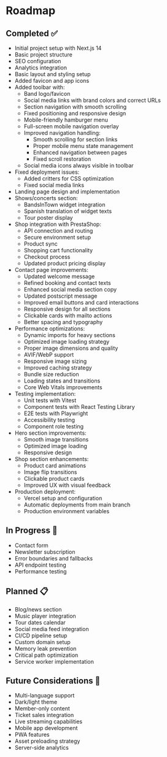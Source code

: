 # Roadmap

## Completed ✅
- Initial project setup with Next.js 14
- Basic project structure
- SEO configuration
- Analytics integration
- Basic layout and styling setup
- Added favicon and app icons
- Added toolbar with:
  - Band logo/favicon
  - Social media links with brand colors and correct URLs
  - Section navigation with smooth scrolling
  - Fixed positioning and responsive design
  - Mobile-friendly hamburger menu
  - Full-screen mobile navigation overlay
  - Improved navigation handling:
    - Smooth scrolling for section links
    - Proper mobile menu state management
    - Enhanced navigation between pages
    - Fixed scroll restoration
  - Social media icons always visible in toolbar
- Fixed deployment issues:
  - Added critters for CSS optimization
  - Fixed social media links
- Landing page design and implementation
- Shows/concerts section:
  - BandsInTown widget integration
  - Spanish translation of widget texts
  - Tour poster display
- Shop integration with PrestaShop:
  - API connection and routing
  - Secure environment setup
  - Product sync
  - Shopping cart functionality
  - Checkout process
  - Updated product pricing display
- Contact page improvements:
  - Updated welcome message
  - Refined booking and contact texts
  - Enhanced social media section copy
  - Updated postscript message
  - Improved email buttons and card interactions
  - Responsive design for all sections
  - Clickable cards with mailto actions
  - Better spacing and typography
- Performance optimizations:
  - Dynamic imports for heavy sections
  - Optimized image loading strategy
  - Proper image dimensions and quality
  - AVIF/WebP support
  - Responsive image sizing
  - Improved caching strategy
  - Bundle size reduction
  - Loading states and transitions
  - Core Web Vitals improvements
- Testing implementation:
  - Unit tests with Vitest
  - Component tests with React Testing Library
  - E2E tests with Playwright
  - Accessibility testing
  - Component role testing
- Hero section improvements:
  - Smooth image transitions
  - Optimized image loading
  - Responsive design
- Shop section enhancements:
  - Product card animations
  - Image flip transitions
  - Clickable product cards
  - Improved UX with visual feedback
- Production deployment:
  - Vercel setup and configuration
  - Automatic deployments from main branch
  - Production environment variables

## In Progress 🚧
- Contact form
- Newsletter subscription
- Error boundaries and fallbacks
- API endpoint testing
- Performance testing

## Planned 📋
- Blog/news section
- Music player integration
- Tour dates calendar
- Social media feed integration
- CI/CD pipeline setup
- Custom domain setup
- Memory leak prevention
- Critical path optimization
- Service worker implementation

## Future Considerations 🤔
- Multi-language support
- Dark/light theme
- Member-only content
- Ticket sales integration
- Live streaming capabilities
- Mobile app development
- PWA features
- Asset preloading strategy
- Server-side analytics 